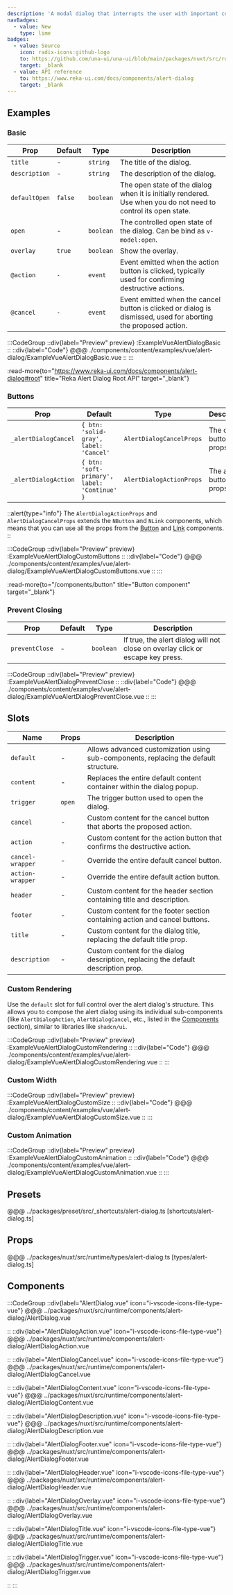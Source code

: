 ```yaml
---
description: 'A modal dialog that interrupts the user with important content and expects a response.'
navBadges:
  - value: New
    type: lime
badges:
  - value: Source
    icon: radix-icons:github-logo
    to: https://github.com/una-ui/una-ui/blob/main/packages/nuxt/src/runtime/components/alert-dialog/AlertDialog.vue
    target: _blank
  - value: API reference
    to: https://www.reka-ui.com/docs/components/alert-dialog
    target: _blank
---
```


## Examples

### Basic

| Prop          | Default | Type      | Description                                                                                                     |
| ------------- | ------- | --------- | --------------------------------------------------------------------------------------------------------------- |
| `title`       | -       | `string`  | The title of the dialog.                                                                                        |
| `description` | -       | `string`  | The description of the dialog.                                                                                  |
| `defaultOpen` | `false` | `boolean` | The open state of the dialog when it is initially rendered. Use when you do not need to control its open state. |
| `open`        | -       | `boolean` | The controlled open state of the dialog. Can be bind as `v-model:open`.                                         |
| `overlay`     | `true`  | `boolean` | Show the overlay.                                                                                               |
| `@action`     | `-`     | `event`   | Event emitted when the action button is clicked, typically used for confirming destructive actions.             |
| `@cancel`     | `-`     | `event`   | Event emitted when the cancel button is clicked or dialog is dismissed, used for aborting the proposed action.  |

:::CodeGroup
::div{label="Preview" preview}
:ExampleVueAlertDialogBasic
::
::div{label="Code"}
@@@ ./components/content/examples/vue/alert-dialog/ExampleVueAlertDialogBasic.vue
::
:::

:read-more{to="https://www.reka-ui.com/docs/components/alert-dialog#root" title="Reka Alert Dialog Root API" target="_blank"}

### Buttons

| Prop                 | Default                                      | Type                     | Description              |
| -------------------- | -------------------------------------------- | ------------------------ | ------------------------ |
| `_alertDialogCancel` | `{ btn: 'solid-gray', label: 'Cancel'`       | `AlertDialogCancelProps` | The cancel button props. |
| `_alertDialogAction` | `{ btn: 'soft-primary', label: 'Continue' }` | `AlertDialogActionProps` | The action button props. |

::alert{type="info"}
The `AlertDialogActionProps` and `AlertDialogCancelProps` extends the `NButton` and `NLink` components, which means that you can use all the props from the [Button](/components/button#props) and [Link](/components/link#props) components.
::

:::CodeGroup
::div{label="Preview" preview}
:ExampleVueAlertDialogCustomButtons
::
::div{label="Code"}
@@@ ./components/content/examples/vue/alert-dialog/ExampleVueAlertDialogCustomButtons.vue
::
:::

:read-more{to="/components/button" title="Button component" target="_blank"}

### Prevent Closing

| Prop           | Default | Type      | Description                                                                    |
| -------------- | ------- | --------- | ------------------------------------------------------------------------------ |
| `preventClose` | -       | `boolean` | If true, the alert dialog will not close on overlay click or escape key press. |

:::CodeGroup
::div{label="Preview" preview}
:ExampleVueAlertDialogPreventClose
::
::div{label="Code"}
@@@ ./components/content/examples/vue/alert-dialog/ExampleVueAlertDialogPreventClose.vue
::
:::

## Slots

| Name             | Props  | Description                                                                          |
| ---------------- | ------ | ------------------------------------------------------------------------------------ |
| `default`        | -      | Allows advanced customization using sub-components, replacing the default structure. |
| `content`        | -      | Replaces the entire default content container within the dialog popup.               |
| `trigger`        | `open` | The trigger button used to open the dialog.                                          |
| `cancel`         | -      | Custom content for the cancel button that aborts the proposed action.                |
| `action`         | -      | Custom content for the action button that confirms the destructive action.           |
| `cancel-wrapper` | -      | Override the entire default cancel button.                                           |
| `action-wrapper` | -      | Override the entire default action button.                                           |
| `header`         | -      | Custom content for the header section containing title and description.              |
| `footer`         | -      | Custom content for the footer section containing action and cancel buttons.          |
| `title`          | -      | Custom content for the dialog title, replacing the default title prop.               |
| `description`    | -      | Custom content for the dialog description, replacing the default description prop.   |

### Custom Rendering

Use the `default` slot for full control over the alert dialog's structure. This allows you to compose the alert dialog using its individual sub-components (like `AlertDialogAction`, `AlertDialogCancel`, etc., listed in the [Components](#components) section), similar to libraries like `shadcn/ui`.

:::CodeGroup
::div{label="Preview" preview}
:ExampleVueAlertDialogCustomRendering
::
::div{label="Code"}
@@@ ./components/content/examples/vue/alert-dialog/ExampleVueAlertDialogCustomRendering.vue
::
:::

### Custom Width

:::CodeGroup
::div{label="Preview" preview}
:ExampleVueAlertDialogCustomSize
::
::div{label="Code"}
@@@ ./components/content/examples/vue/alert-dialog/ExampleVueAlertDialogCustomSize.vue
::
:::

### Custom Animation

:::CodeGroup
::div{label="Preview" preview}
:ExampleVueAlertDialogCustomAnimation
::
::div{label="Code"}
@@@ ./components/content/examples/vue/alert-dialog/ExampleVueAlertDialogCustomAnimation.vue
::
:::

## Presets

@@@ ../packages/preset/src/_shortcuts/alert-dialog.ts [shortcuts/alert-dialog.ts]

## Props

@@@ ../packages/nuxt/src/runtime/types/alert-dialog.ts [types/alert-dialog.ts]

## Components

:::CodeGroup
::div{label="AlertDialog.vue" icon="i-vscode-icons-file-type-vue"}
@@@ ../packages/nuxt/src/runtime/components/alert-dialog/AlertDialog.vue

::
::div{label="AlertDialogAction.vue" icon="i-vscode-icons-file-type-vue"}
@@@ ../packages/nuxt/src/runtime/components/alert-dialog/AlertDialogAction.vue

::
::div{label="AlertDialogCancel.vue" icon="i-vscode-icons-file-type-vue"}
@@@ ../packages/nuxt/src/runtime/components/alert-dialog/AlertDialogCancel.vue

::
::div{label="AlertDialogContent.vue" icon="i-vscode-icons-file-type-vue"}
@@@ ../packages/nuxt/src/runtime/components/alert-dialog/AlertDialogContent.vue

::
::div{label="AlertDialogDescription.vue" icon="i-vscode-icons-file-type-vue"}
@@@ ../packages/nuxt/src/runtime/components/alert-dialog/AlertDialogDescription.vue

::
::div{label="AlertDialogFooter.vue" icon="i-vscode-icons-file-type-vue"}
@@@ ../packages/nuxt/src/runtime/components/alert-dialog/AlertDialogFooter.vue

::
::div{label="AlertDialogHeader.vue" icon="i-vscode-icons-file-type-vue"}
@@@ ../packages/nuxt/src/runtime/components/alert-dialog/AlertDialogHeader.vue

::
::div{label="AlertDialogOverlay.vue" icon="i-vscode-icons-file-type-vue"}
@@@ ../packages/nuxt/src/runtime/components/alert-dialog/AlertDialogOverlay.vue

::
::div{label="AlertDialogTitle.vue" icon="i-vscode-icons-file-type-vue"}
@@@ ../packages/nuxt/src/runtime/components/alert-dialog/AlertDialogTitle.vue

::
::div{label="AlertDialogTrigger.vue" icon="i-vscode-icons-file-type-vue"}
@@@ ../packages/nuxt/src/runtime/components/alert-dialog/AlertDialogTrigger.vue

::
:::
